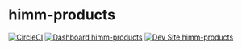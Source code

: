 # himm-products

[![CircleCI](https://circleci.com/gh/michalsen/himm-products.svg?style=shield)](https://circleci.com/gh/michalsen/himm-products)
[![Dashboard himm-products](https://img.shields.io/badge/dashboard-himm_products-yellow.svg)](https://dashboard.pantheon.io/sites/d12bac49-e337-4fe5-9874-96966a05877d#dev/code)
[![Dev Site himm-products](https://img.shields.io/badge/site-himm_products-blue.svg)](http://dev-himm-products.pantheonsite.io/)